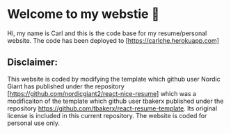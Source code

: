 # Welcome to my webstie :page_with_curl:
Hi, my name is Carl and this is the code base for my resume/personal website. The code has been deployed to [https://carlche.herokuapp.com]

## Disclaimer: 
This website is coded by modifying the template which github user Nordic Giant has published under the repository [https://github.com/nordicgiant2/react-nice-resume] which was a modificaiton of the template which github user tbakerx published under the repository https://github.com/tbakerx/react-resume-template. Its original license is included in this current repository. The website is coded for personal use only.
